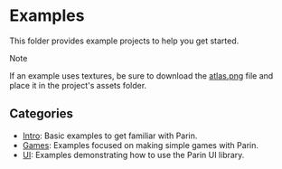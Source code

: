 # Examples

This folder provides example projects to help you get started. 

> [!NOTE]
> If an example uses textures,
> be sure to download the [atlas.png](../assets/atlas.png) file and place it in the project's assets folder.

## Categories

* [Intro](intro): Basic examples to get familiar with Parin.
* [Games](games): Examples focused on making simple games with Parin.
* [UI](ui): Examples demonstrating how to use the Parin UI library.
